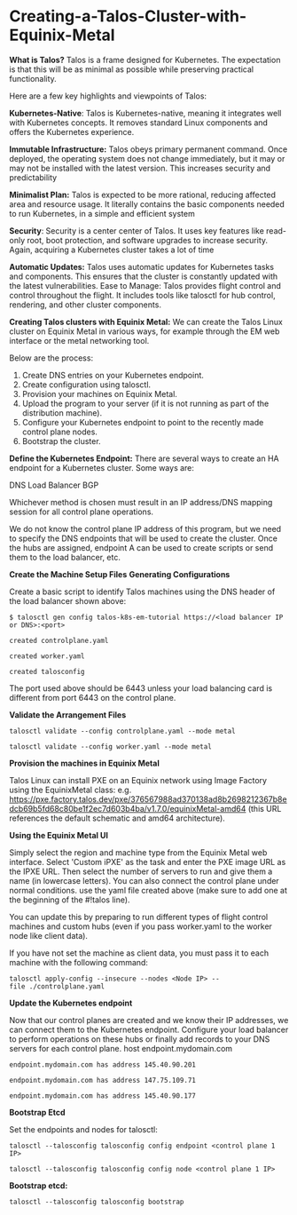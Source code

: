 # Creating-a-Talos-Cluster-with-Equinix-Metal

**What is Talos?**
Talos is a frame designed for Kubernetes. The expectation is that this will be as minimal as possible while preserving practical functionality.

Here are a few key highlights and viewpoints of Talos:

**Kubernetes-Native**: Talos is Kubernetes-native, meaning it integrates well with Kubernetes concepts. It removes standard Linux components and offers the Kubernetes experience.

**Immutable Infrastructure:** Talos obeys primary permanent command. Once deployed, the operating system does not change immediately, but it may or may not be installed with the latest version. This increases security and predictability

**Minimalist Plan:** Talos is expected to be more rational, reducing affected area and resource usage. It literally contains the basic components needed to run Kubernetes, in a simple and efficient system

**Security**: Security is a center center of Talos. It uses key features like read-only root, boot protection, and software upgrades to increase security. Again, acquiring a Kubernetes cluster takes a lot of time

**Automatic Updates:** Talos uses automatic updates for Kubernetes tasks and components. This ensures that the cluster is constantly updated with the latest vulnerabilities.
Ease to Manage: Talos provides flight control and control throughout the flight. It includes tools like talosctl for hub control, rendering, and other cluster components.

**Creating Talos clusters with Equinix Metal:**
We can create the Talos Linux cluster on Equinix Metal in various ways, for example through the EM web interface  or the metal networking tool.

Below are the process:

1. Create DNS entries on your Kubernetes endpoint.
2. Create configuration using talosctl.
3. Provision your machines on Equinix Metal.
4. Upload the program to your server (if it is not running as part of the distribution machine).
5. Configure your Kubernetes endpoint to point to the recently made control plane nodes.
6. Bootstrap the cluster.
   
**Define the Kubernetes Endpoint:**
There are several ways to create an HA endpoint for a Kubernetes cluster. Some ways are:

DNS
Load Balancer
BGP

Whichever method is chosen must result in an IP address/DNS mapping session for all control plane operations.

We do not know the control plane IP address of this program, but we need to specify the DNS endpoints that will be used to create the cluster. Once the hubs are assigned, endpoint A can be used to create scripts or send them to the load balancer, etc.

**Create the Machine Setup Files**
**Generating Configurations**

Create a basic script to identify Talos machines using the DNS header of the load balancer shown above:

```
$ talosctl gen config talos-k8s-em-tutorial https://<load balancer IP or DNS>:<port>

created controlplane.yaml

created worker.yaml

created talosconfig
```

The port used above should be 6443 unless your load balancing card is different from port 6443 on the control plane.

**Validate the Arrangement Files**

```
talosctl validate --config controlplane.yaml --mode metal

talosctl validate --config worker.yaml --mode metal
```

**Provision the machines in Equinix Metal**

Talos Linux can install PXE on an Equinix network using Image Factory using the EquinixMetal class: e.g. https://pxe.factory.talos.dev/pxe/376567988ad370138ad8b2698212367b8edcb69b5fd68c80be1f2ec7d603b4ba/v1.7.0/equinixMetal-amd64 (this URL references the default schematic and amd64 architecture).

**Using the Equinix Metal UI**

Simply select the region and machine type from the Equinix Metal web interface. Select 'Custom iPXE' as the task and enter the PXE image URL as the IPXE URL. Then select the number of servers to run and give them a name (in lowercase letters). You can also connect the control plane under normal conditions. use the yaml file created above (make sure to add one at the beginning of the #!talos line).

You can update this by preparing to run different types of flight control machines and custom hubs (even if you pass worker.yaml to the worker node like client data).

If you have not set the machine as client data, you must pass it to each machine with the following command:

```
talosctl apply-config --insecure --nodes <Node IP> --file ./controlplane.yaml
```

**Update the Kubernetes endpoint**

Now that our control planes are created and we know their IP addresses, we can connect them to the Kubernetes endpoint. Configure your load balancer to perform operations on these hubs or finally add records to your DNS servers for each control plane.
host endpoint.mydomain.com

```
endpoint.mydomain.com has address 145.40.90.201

endpoint.mydomain.com has address 147.75.109.71

endpoint.mydomain.com has address 145.40.90.177
```

**Bootstrap Etcd**

Set the endpoints and nodes for talosctl:
```
talosctl --talosconfig talosconfig config endpoint <control plane 1 IP>

talosctl --talosconfig talosconfig config node <control plane 1 IP>
```

**Bootstrap etcd:**
```
talosctl --talosconfig talosconfig bootstrap
```
